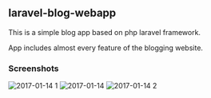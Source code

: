 ## laravel-blog-webapp

This is a simple blog app based on php laravel framework.

App includes almost every feature of the blogging website.

### Screenshots

![2017-01-14 1](https://user-images.githubusercontent.com/17175097/27512879-acc5d14c-596e-11e7-8085-a2bfafb0a770.png)
![2017-01-14](https://user-images.githubusercontent.com/17175097/27512880-b11a624e-596e-11e7-8e73-455b75191817.png)
![2017-01-14 2](https://user-images.githubusercontent.com/17175097/27512881-b2d97d0e-596e-11e7-9a3a-d2a9f7850d89.png)

